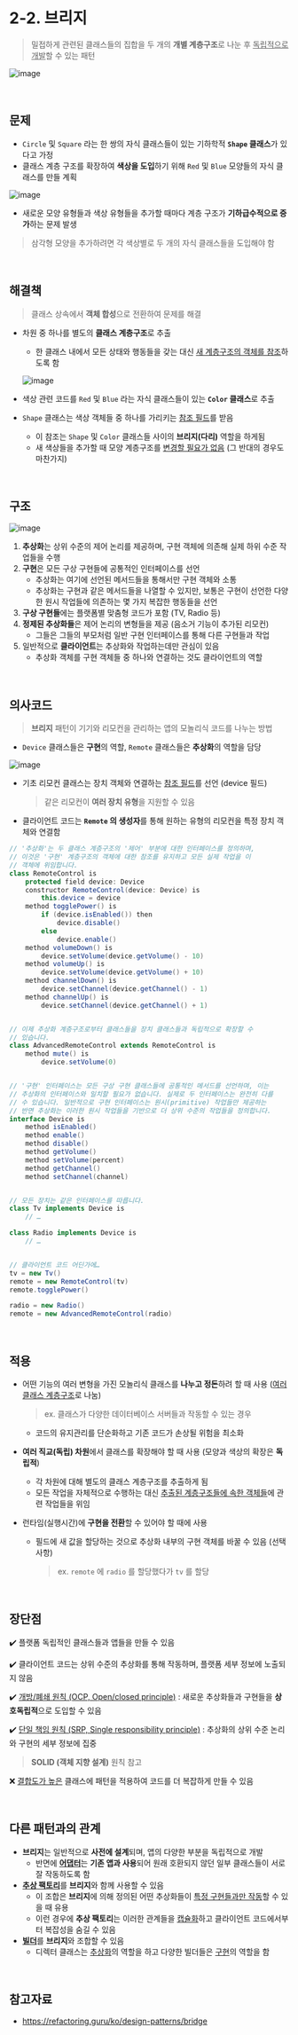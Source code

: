 # 2-2. 브리지

> 밀접하게 관련된 클래스들의 집합을 두 개의 **개별 계층구조**로 나눈 후 <u>독립적으로 개발</u>할 수 있는 패턴

![image](https://user-images.githubusercontent.com/87461594/204070114-5451807f-2a14-4fcd-aaf2-3342232b4ff0.png)

<br>

## 문제

- `Circle` 및 `Square` 라는 한 쌍의 자식 클래스들이 있는 기하학적 **`Shape` 클래스**가 있다고 가정
- 클래스 계층 구조를 확장하여 **색상을 도입**하기 위해 `Red` 및 `Blue` 모양들의 자식 클래스를 만들 계획

![image](https://user-images.githubusercontent.com/87461594/204079456-8201fd37-0726-4387-9269-e485fd92dd1e.png)

- 새로운 모양 유형들과 색상 유형들을 추가할 때마다 계층 구조가 **기하급수적으로 증가**하는 문제 발생

> 삼각형 모양을 추가하려면 각 색상별로 두 개의 자식 클래스들을 도입해야 함

<br>

## 해결책

> 클래스 상속에서 **객체 합성**으로 전환하여 문제를 해결

- 차원 중 하나를 별도의 **클래스 계층구조**로 추출

  - 한 클래스 내에서 모든 상태와 행동들을 갖는 대신 <u>새 계층구조의 객체를 참조</u>하도록 함

  ![image](https://user-images.githubusercontent.com/87461594/204082295-3a2209d8-d42e-47fd-aaa3-011dc60f8cb8.png)

- 색상 관련 코드를 `Red` 및 `Blue` 라는 자식 클래스들이 있는 **`Color` 클래스**로 추출

- `Shape` 클래스는 색상 객체들 중 하나를 가리키는 <u>참조 필드</u>를 받음

  - 이 참조는 `Shape` 및 `Color` 클래스들 사이의 **브리지(다리)** 역할을 하게됨
  - 새 색상들을 추가할 때 모양 계층구조를 <u>변경할 필요가 없음</u> (그 반대의 경우도 마찬가지)

<br>

## 구조

![image](https://user-images.githubusercontent.com/87461594/204083286-9aaa6435-952a-42d6-9c28-aae4e7592c72.png)

1. **추상화**는 상위 수준의 제어 논리를 제공하며, 구현 객체에 의존해 실제 하위 수준 작업들을 수행
2. **구현**은 모든 구상 구현들에 공통적인 인터페이스를 선언
   - 추상화는 여기에 선언된 메서드들을 통해서만 구현 객체와 소통
   - 추상화는 구현과 같은 메서드들을 나열할 수 있지만, 보통은 구현이 선언한 다양한 원시 작업들에 의존하는 몇 가지 복잡한 행동들을 선언
3. **구상 구현들**에는 플랫폼별 맞춤형 코드가 포함 (TV, Radio 등)
4. **정제된 추상화들**은 제어 논리의 변형들을 제공 (음소거 기능이 추가된 리모컨)
   - 그들은 그들의 부모처럼 일반 구현 인터페이스를 통해 다른 구현들과 작업
5. 일반적으로 **클라이언트**는 추상화와 작업하는데만 관심이 있음
   - 추상화 객체를 구현 객체들 중 하나와 연결하는 것도 클라이언트의 역할

<br>

## 의사코드

> **브리지** 패턴이 기기와 리모컨을 관리하는 앱의 모놀리식 코드를 나누는 방법

- `Device` 클래스들은 **구현**의 역할, `Remote` 클래스들은 **추상화**의 역할을 담당

![image](https://user-images.githubusercontent.com/87461594/204089334-b006eb4b-089f-4ba5-8ab0-ae378145fae1.png)

- 기초 리모컨 클래스는 장치 객체와 연결하는 <u>참조 필드</u>를 선언 (device 필드)

  > 같은 리모컨이 **여러 장치 유형**을 지원할 수 있음

- 클라이언트 코드는 **`Remote` 의 생성자**를 통해 원하는 유형의 리모컨을 특정 장치 객체와 연결함

```java
// '추상화'는 두 클래스 계층구조의 '제어' 부분에 대한 인터페이스를 정의하며,
// 이것은 '구현' 계층구조의 객체에 대한 참조를 유지하고 모든 실제 작업을 이
// 객체에 위임합니다.
class RemoteControl is
    protected field device: Device
    constructor RemoteControl(device: Device) is
        this.device = device
    method togglePower() is
        if (device.isEnabled()) then
            device.disable()
        else
            device.enable()
    method volumeDown() is
        device.setVolume(device.getVolume() - 10)
    method volumeUp() is
        device.setVolume(device.getVolume() + 10)
    method channelDown() is
        device.setChannel(device.getChannel() - 1)
    method channelUp() is
        device.setChannel(device.getChannel() + 1)


// 이제 추상화 계층구조로부터 클래스들을 장치 클래스들과 독립적으로 확장할 수
// 있습니다.
class AdvancedRemoteControl extends RemoteControl is
    method mute() is
        device.setVolume(0)


// '구현' 인터페이스는 모든 구상 구현 클래스들에 공통적인 메서드를 선언하며, 이는
// 추상화의 인터페이스와 일치할 필요가 없습니다. 실제로 두 인터페이스는 완전히 다를
// 수 있습니다. 일반적으로 구현 인터페이스는 원시​(primitive) 작업들만 제공하는
// 반면 추상화는 이러한 원시 작업들을 기반으로 더 상위 수준의 작업들을 정의합니다.
interface Device is
    method isEnabled()
    method enable()
    method disable()
    method getVolume()
    method setVolume(percent)
    method getChannel()
    method setChannel(channel)


// 모든 장치는 같은 인터페이스를 따릅니다.
class Tv implements Device is
    // …

class Radio implements Device is
    // …


// 클라이언트 코드 어딘가에…
tv = new Tv()
remote = new RemoteControl(tv)
remote.togglePower()

radio = new Radio()
remote = new AdvancedRemoteControl(radio)
```

<br>

## 적용

- 어떤 기능의 여러 변형을 가진 모놀리식 클래스를 **나누고 정돈**하려 할 때 사용 (<u>여러 클래스 계층구조</u>로 나눔)

  > ex. 클래스가 다양한 데이터베이스 서버들과 작동할 수 있는 경우

  - 코드의 유지관리를 단순화하고 기존 코드가 손상될 위험을 최소화

- **여러 직교(독립) 차원**에서 클래스를 확장해야 할 때 사용 (모양과 색상의 확장은 **독립적**)

  - 각 차원에 대해 별도의 클래스 계층구조를 추출하게 됨
  - 모든 작업을 자체적으로 수행하는 대신 <u>추출된 계층구조들에 속한 객체들</u>에 관련 작업들을 위임

- 런타임(실행시간)에 **구현을 전환**할 수 있어야 할 때에 사용

  - 필드에 새 값을 할당하는 것으로 추상화 내부의 구현 객체를 바꿀 수 있음 (선택사항)

    > ex. `remote` 에 `radio` 를 할당했다가 `tv` 를 할당

<br>

## 장단점

:heavy_check_mark: 플랫폼 독립적인 클래스들과 앱들을 만들 수 있음

:heavy_check_mark: 클라이언트 코드는 상위 수준의 추상화를 통해 작동하며, 플랫폼 세부 정보에 노출되지 않음

:heavy_check_mark: <u>개방/폐쇄 원칙 (OCP, Open/closed principle)</u> : 새로운 추상화들과 구현들을 **상호독립적**으로 도입할 수 있음

:heavy_check_mark: <u>단일 책임 원칙 (SRP, Single responsibility principle)</u> : 추상화의 상위 수준 논리와 구현의 세부 정보에 집중

> **SOLID (객체 지향 설계)** 원칙 참고

:x: <u>결합도가 높은</u> 클래스에 패턴을 적용하여 코드를 더 복잡하게 만들 수 있음

<br>

## 다른 패턴과의 관계

- **브리지**는 일반적으로 **사전에 설계**되며, 앱의 다양한 부분을 독립적으로 개발
  - 반면에 [**어댑터**](2-1.%20어댑터.md)는 **기존 앱과 사용**되어 원래 호환되지 않던 일부 클래스들이 서로 잘 작동하도록 함
- [**추상 팩토리**](../1.%20생성%20패턴/1-2.%20추상%20팩토리%20패턴.md)를 **브리지**와 함께 사용할 수 있음
  - 이 조합은 **브리지**에 의해 정의된 어떤 추상화들이 <u>특정 구현들과만 작동</u>할 수 있을 때 유용
  - 이런 경우에 **추상 팩토리**는 이러한 관계들을 <u>캡슐화</u>하고 클라이언트 코드에서부터 복잡성을 숨길 수 있음
- [**빌더**](../1.%20생성%20패턴/1-3.%20빌더.md)를 **브리지**와 조합할 수 있음
  - 디렉터 클래스는 <u>추상화</u>의 역할을 하고 다양한 빌더들은 <u>구현</u>의 역할을 함

<br>

## 참고자료

- https://refactoring.guru/ko/design-patterns/bridge